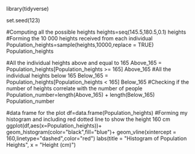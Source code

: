 library(tidyverse)

set.seed(123)

#Computing all the possible heights
heights=seq(145.5,180.5,0.1)
heights
#Forming the 10 000 heights received from each individual
Population_heights=sample(heights,10000,replace = TRUE)
Population_heights

#All the individual heights above and equal to 165 
Above_165 = Population_heights[Population_heights >= 165]
Above_165
#All the individual heights below 165
Below_165 = Population_heights[Population_heights < 165]
Below_165
#Checking if the number of heights correlate with the number of people
Population_number=length(Above_165) + length(Below_165)
Population_number

#data frame for the plot
df=data.frame(Population_heights)
#Forming my histogram and including red dotted line to show the height 160 cm
ggplot(df,aes(x=Population_heights))+
  geom_histogram(color="black",fill="blue")+
  geom_vline(xintercept = 160,linetype="dashed",color="red")
 labs(title = "Histogram of Population Heights", x = "Height (cm)") 
